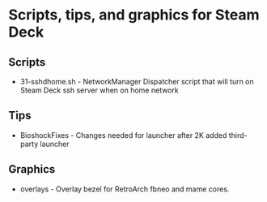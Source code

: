 # Scripts, tips, and graphics for Steam Deck

## Scripts
* 31-sshdhome.sh - NetworkManager Dispatcher script that will turn on Steam Deck ssh server when on home network  

## Tips
* BioshockFixes - Changes needed for launcher after 2K added third-party launcher   

## Graphics
* overlays - Overlay bezel for RetroArch fbneo and mame cores.


